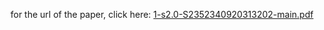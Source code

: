 for the url of the paper, click here: [1-s2.0-S2352340920313202-main.pdf](https://doi.org/10.1016/j.dib.2020.106438)